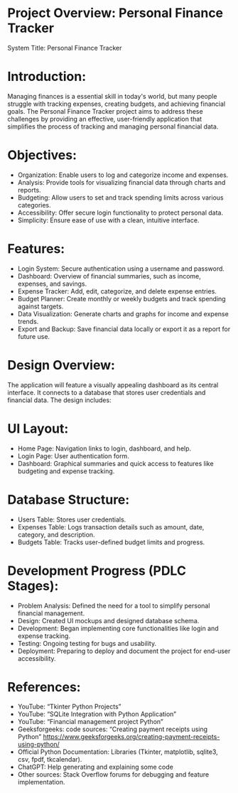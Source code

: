 # Project Overview: Personal Finance Tracker
System Title:
Personal Finance Tracker

# Introduction:
Managing finances is a essential skill in today's world, but many people struggle with tracking expenses, creating budgets, and achieving financial goals. The Personal Finance Tracker project aims to address these challenges by providing an effective, user-friendly application that simplifies the process of tracking and managing personal financial data.

# Objectives:
- Organization: Enable users to log and categorize income and expenses.
- Analysis: Provide tools for visualizing financial data through charts and reports.
- Budgeting: Allow users to set and track spending limits across various categories.
- Accessibility: Offer secure login functionality to protect personal data.
- Simplicity: Ensure ease of use with a clean, intuitive interface.

# Features:
- Login System: Secure authentication using a username and password.
- Dashboard: Overview of financial summaries, such as income, expenses, and savings.
- Expense Tracker: Add, edit, categorize, and delete expense entries.
- Budget Planner: Create monthly or weekly budgets and track spending against targets.
- Data Visualization: Generate charts and graphs for income and expense trends.
- Export and Backup: Save financial data locally or export it as a report for future use.

# Design Overview:
The application will feature a visually appealing dashboard as its central interface. It connects to a database that stores user credentials and financial data. The design includes:

# UI Layout:
- Home Page: Navigation links to login, dashboard, and help.
- Login Page: User authentication form.
- Dashboard: Graphical summaries and quick access to features like budgeting and expense tracking.

# Database Structure:
- Users Table: Stores user credentials.
- Expenses Table: Logs transaction details such as amount, date, category, and description.
- Budgets Table: Tracks user-defined budget limits and progress.

# Development Progress (PDLC Stages):
- Problem Analysis: Defined the need for a tool to simplify personal financial management.
- Design: Created UI mockups and designed database schema.
- Development: Began implementing core functionalities like login and expense tracking.
- Testing: Ongoing testing for bugs and usability.
- Deployment: Preparing to deploy and document the project for end-user accessibility.

# References:
- YouTube: “Tkinter Python Projects”
- YouTube: “SQLite Integration with Python Application”
- YouTube: “Financial management project Python”
- Geeksforgeeks: code sources: “Creating payment receipts using Python” https://www.geeksforgeeks.org/creating-payment-receipts-using-python/
- Official Python Documentation: Libraries (Tkinter, matplotlib, sqlite3, csv, fpdf, tkcalendar).
- ChatGPT: Help generating and explaining some code
- Other sources: Stack Overflow forums for debugging and feature implementation.

